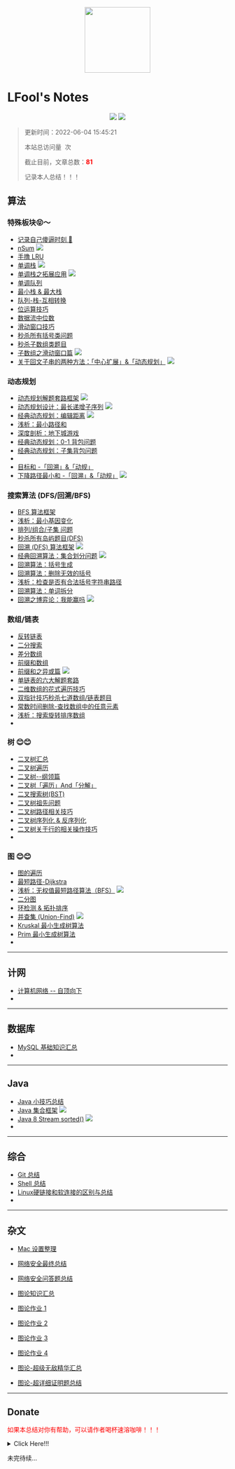 <p align="center">
<a href="https://lfool.github.io/LFool-Notes/"><img src="https://cdn.jsdelivr.net/gh/LFool/image-hosting@master/20220108/01012216415748821641574882653Cdc3fw.ico" alt="" width="150" /></a>
</p>

# LFool's Notes

<p align="center">
<a href="https://github.com/LFool"><img src="https://img.shields.io/badge/%E4%BD%9C%E8%80%85-@LFool-000000.svg?style=flat-square&logo=GitHub"/></a> </a> <a href="https://leetcode-cn.com/u/lfool/" target="_blank"><img src="https://img.shields.io/badge/LeetCode-@LFool-000000.svg?style=flat-square&logo=LeetCode"></a>
</p>



> 更新时间：2022-06-04 15:45:21
>
> <span id="busuanzi_container_site_pv">本站总访问量 <span id="busuanzi_value_site_pv" style="color:red; font-weight:bold"></span> 次</span>
>     
>截止目前，文章总数：**<font color='red'>81</font>**
> 
>记录本人总结！！！

## 算法

### 特殊板块😝～

- [记录自己傻逼时刻 🤮](./algorithm/记录自己傻逼时刻.html)
- [nSum](./algorithm/nSum.html) <img src="https://cdn.jsdelivr.net/gh/LFool/image-hosting@master/20220422/1448461650610126FKJEXhhot.svg"/>
- [手撸 LRU](./algorithm/手撸LRU.html)
- [单调栈](./algorithm/单调栈.html) <img src="https://cdn.jsdelivr.net/gh/LFool/image-hosting@master/20220119/05043716425398771642539877247kvVIXA.svg"/>
- [单调栈之拓展应用](./algorithm/单调栈-拓展应用.html) <img src="https://cdn.jsdelivr.net/gh/LFool/image-hosting@master/20220119/05043716425398771642539877247kvVIXA.svg"/>
- [单调队列](./algorithm/单调队列.html)
- [最小栈 & 最大栈](./algorithm/最小栈-最大栈.html)
- [队列-栈-互相转换](./algorithm/队列-栈-互相转换.html)
- [位运算技巧](./algorithm/位运算技巧.html)
- [数据流中位数](./algorithm/数据流中位数.html)
- [滑动窗口技巧](./algorithm/滑动窗口.html)
- [秒杀所有括号类问题](./algorithm/秒杀所有括号类问题.html)
- [秒杀子数组类题目](./algorithm/秒杀子数组类题目.html)
- [子数组之滑动窗口篇](./algorithm/子数组之滑动窗口篇.html) <img src="https://cdn.jsdelivr.net/gh/LFool/image-hosting@master/20220119/05043716425398771642539877247kvVIXA.svg"/>
- [关于回文子串的两种方法：「中心扩展」&「动态规划」](./algorithm/回文子串的两种方法-中心扩展-动态规划.html) <img src="https://cdn.jsdelivr.net/gh/LFool/image-hosting@master/20220119/05043716425398771642539877247kvVIXA.svg"/>

### 动态规划

- [动态规划解题套路框架](./algorithm/动态规划解题套路框架.html) <img src="https://cdn.jsdelivr.net/gh/LFool/image-hosting@master/20220422/1448461650610126FKJEXhhot.svg"/>
- [动态规划设计：最长递增子序列](./algorithm/动态规划设计：最长递增子序列.html) <img src="https://cdn.jsdelivr.net/gh/LFool/image-hosting@master/20220422/1448461650610126FKJEXhhot.svg"/>
- [经典动态规划：编辑距离](./algorithm/经典动态规划：编辑距离.html) <img src="https://cdn.jsdelivr.net/gh/LFool/image-hosting@master/20220422/1448461650610126FKJEXhhot.svg"/>
- [浅析：最小路径和](./algorithm/浅析：最小路径和.html)
- [深度剖析：地下城游戏](./algorithm/深度剖析：地下城游戏.html)
- [经典动态规划：0-1 背包问题](./algorithm/经典动态规划：0-1背包问题.html)
- [经典动态规划：子集背包问题](./algorithm/经典动态规划：子集背包问题.html)
- 
- [目标和 -「回溯」&「动规」](./algorithm/目标和-回溯-动规.html)
- [下降路径最小和 -「回溯」&「动规」](./algorithm/下降路径最小和-回溯-动规.html) <img src="https://cdn.jsdelivr.net/gh/LFool/image-hosting@master/20220119/05043716425398771642539877247kvVIXA.svg"/>

### 搜索算法 (DFS/回溯/BFS)

- [BFS 算法框架](./algorithm/BFS.html)
- [浅析：最小基因变化](./algorithm/浅析：最小基因变化.html)
- [排列/组合/子集 问题](./algorithm/排列-组合-子集问题.html)
- [秒杀所有岛屿题目(DFS)](./algorithm/秒杀所有岛屿题目(DFS).html)
- [回溯 (DFS) 算法框架](./algorithm/回溯(DFS).html) <img src="https://cdn.jsdelivr.net/gh/LFool/image-hosting@master/20220422/1448461650610126FKJEXhhot.svg"/>
- [经典回溯算法：集合划分问题](./algorithm/经典回溯算法：集合划分问题.html) <img src="https://cdn.jsdelivr.net/gh/LFool/image-hosting@master/20220422/1448461650610126FKJEXhhot.svg"/>
- [回溯算法：括号生成](./algorithm/回溯算法：括号生成.html)
- [回溯算法：删除无效的括号](./algorithm/回溯算法：删除无效的括号.html)
- [浅析：检查是否有合法括号字符串路径](./algorithm/浅析：检查是否有合法括号字符串路径.html)
- [回溯算法：单词拆分](./algorithm/回溯算法：单词拆分.html)
- [回溯之博弈论：我能赢吗](./algorithm/回溯之博弈论：我能赢吗.html) <img src="https://cdn.jsdelivr.net/gh/LFool/image-hosting@master/20220119/05043716425398771642539877247kvVIXA.svg"/>

### 数组/链表

- [反转链表](./algorithm/反转链表.html)
- [二分搜索](./algorithm/二分搜索.html)
- [差分数组](./algorithm/差分数组技巧.html)
- [前缀和数组](./algorithm/前缀和数组.html)
- [前缀和之异或篇](./algorithm/前缀和之异或篇.html) <img src="https://cdn.jsdelivr.net/gh/LFool/image-hosting@master/20220119/05043716425398771642539877247kvVIXA.svg"/>
- [单链表的六大解题套路](./algorithm/单链表的六大解题套路.html)
- [二维数组的花式遍历技巧](./algorithm/二维数组的花式遍历技巧.html)
- [双指针技巧秒杀七道数组/链表题目](./algorithm/双指针技巧秒杀七道数组-链表题目.html)
- [常数时间删除-查找数组中的任意元素](./algorithm/常数时间删除-查找数组中的任意元素.html)
- [浅析：搜索旋转排序数组](./algorithm/浅析：搜索旋转排序数组.html)
- 

### 树 😊😊

- [二叉树汇总](./algorithm/二叉树.html)
- [二叉树遍历](./algorithm/二叉树遍历.html)
- [二叉树--纲领篇](./algorithm/二叉树--纲领篇.html)
- [二叉树「遍历」And「分解」](./algorithm/二叉树-遍历-分解.html)
- [二叉搜索树(BST)](./algorithm/BST.html)
- [二叉树祖先问题](./algorithm/二叉树祖先问题.html)
- [二叉树路径相关技巧](./algorithm/二叉树路径相关技巧.html)
- [二叉树序列化 & 反序列化](./algorithm/二叉树序列化&反序列化.html)
- [二叉树关于行的相关操作技巧](./algorithm/二叉树关于行的相关操作技巧.html)
- 

### 图 😊😊

- [图的遍历](./algorithm/图的遍历.html) 
- [最短路径-Dijkstra](./algorithm/最短路径-Dijkstra.html)
- [浅析：无权值最短路径算法（BFS）](./algorithm/浅析：无权值最短路径算法-BFS.html) <img src="https://cdn.jsdelivr.net/gh/LFool/image-hosting@master/20220119/05043716425398771642539877247kvVIXA.svg"/>
- [二分图](./algorithm/二分图.html)
- [环检测 & 拓扑排序](./algorithm/环检测-拓扑排序.html)
- [并查集 (Union-Find)](./algorithm/并查集-Union-Find.html) <img src="https://cdn.jsdelivr.net/gh/LFool/image-hosting@master/20220422/1448461650610126FKJEXhhot.svg"/>
- [Kruskal 最小生成树算法](./algorithm/Kruskal最小生成树算法.html)
- [Prim 最小生成树算法](./algorithm/Prim最小生成树算法.html)
- 



---

## 计网

- [计算机网络 -- 自顶向下](./network/计算机网络--自顶向下.html) 
- 

---

## 数据库

- [MySQL 基础知识汇总](./SQL/MySQL基础知识汇总.html)
- 

---

## Java

- [Java 小技巧总结](./java/Java-小技巧总结.html) <img src="https://cdn.jsdelivr.net/gh/LFool/image-hosting@master/20220305/21165516464862151646486215299QNtVQx.svg" alt="" style="zoom: 60%;" />
- [Java 集合框架](./java/Java集合框架.html) <img src="https://cdn.jsdelivr.net/gh/LFool/image-hosting@master/20220119/05043716425398771642539877247kvVIXA.svg"/>
- [Java 8 Stream sorted()](./java/Java-8-Stream-sorted.html) <img src="https://cdn.jsdelivr.net/gh/LFool/image-hosting@master/20220119/05043716425398771642539877247kvVIXA.svg"/>
- 

---

## 综合

- [Git 总结](./git/Git总结.html)
- [Shell 总结](./Linux/Shell.html) <img src="https://cdn.jsdelivr.net/gh/LFool/image-hosting@master/20220305/21165516464862151646486215299QNtVQx.svg" alt="" style="zoom: 60%;" />
- [Linux硬链接和软连接的区别与总结](./Linux/Linux硬链接和软连接的区别与总结.html)
- 

---

## 杂文

- [Mac 设置整理](./other/Mac设置整理.html)
- [网络安全最终总结](./other/网络安全最终总结.html)
- [网络安全问答题总结](./other/网络安全问答题总结.html)

- [图论知识汇总](./other/图论.html)
- [图论作业 1](./other/图论作业-1.html)
- [图论作业 2](./other/图论作业-2.html)
- [图论作业 3](./other/图论作业-3.html)
- [图论作业 4](./other/图论作业-4.html)
- [图论-超级无敌精华汇总](./other/超级无敌精华汇总.html)
- [图论-超详细证明题总结](./other/超详细证明题总结.html)

---

## Donate

<font color='red'>如果本总结对你有帮助，可以请作者喝杯速溶咖啡！！！</font>

<details>
    <summary>Click Here!!!</summary>
    <iframe src="https://cdn.jsdelivr.net/gh/LFool/image-hosting@master/20220420/1540281650440428oY7cvU2.svg" height="400" frameborder="0" scrolling="no"></iframe>
</details>


未完待续...
